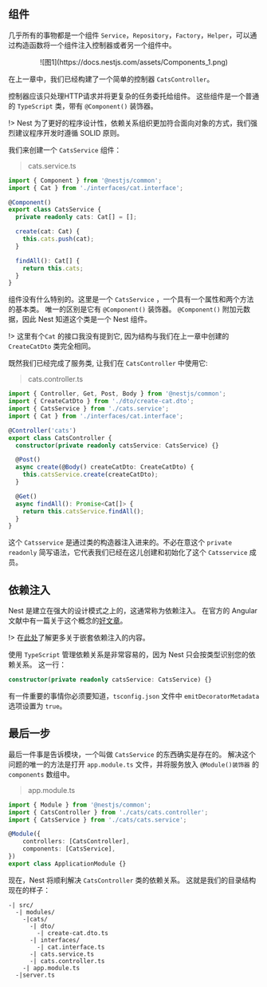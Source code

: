 ## 组件

几乎所有的事物都是一个组件 `Service`，`Repository`，`Factory`，`Helper`，可以通过构造函数将一个组件注入控制器或者另一个组件中。

<center>![图1](https://docs.nestjs.com/assets/Components_1.png)</center>

在上一章中，我们已经构建了一个简单的控制器 `CatsController`。

控制器应该只处理HTTP请求并将更复杂的任务委托给组件。 这些组件是一个普通的 `TypeScript` 类，带有 `@Component()` 装饰器。

!> Nest 为了更好的程序设计性，依赖关系组织更加符合面向对象的方式，我们强烈建议程序开发时遵循 SOLID 原则。

我们来创建一个 `CatsService` 组件：

> cats.service.ts

```typescript
import { Component } from '@nestjs/common';
import { Cat } from './interfaces/cat.interface';

@Component()
export class CatsService {
  private readonly cats: Cat[] = [];

  create(cat: Cat) {
    this.cats.push(cat);
  }

  findAll(): Cat[] {
    return this.cats;
  }
}
```

组件没有什么特别的。这里是一个 `CatsService` ，一个具有一个属性和两个方法的基本类。 唯一的区别是它有 `@Component()` 装饰器。 `@Component()` 附加元数据，因此 Nest 知道这个类是一个 Nest 组件。


!> 这里有个`Cat` 的接口我没有提到它, 因为结构与我们在上一章中创建的 `CreateCatDto` 类完全相同。

既然我们已经完成了服务类, 让我们在 `CatsController` 中使用它:

> cats.controller.ts

```typescript
import { Controller, Get, Post, Body } from '@nestjs/common';
import { CreateCatDto } from './dto/create-cat.dto';
import { CatsService } from './cats.service';
import { Cat } from './interfaces/cat.interface';

@Controller('cats')
export class CatsController {
  constructor(private readonly catsService: CatsService) {}

  @Post()
  async create(@Body() createCatDto: CreateCatDto) {
    this.catsService.create(createCatDto);
  }

  @Get()
  async findAll(): Promise<Cat[]> {
    return this.catsService.findAll();
  }
}
```

这个 `Catsservice` 是通过类的构造器注入进来的。不必在意这个 `private` `readonly` 简写语法，它代表我们已经在这儿创建和初始化了这个 `Catsservice` 成员。

## 依赖注入

Nest 是建立在强大的设计模式之上的，这通常称为依赖注入。 在官方的 Angular 文献中有一篇关于这个概念的[好文章](https://angular.io/guide/dependency-injection)。


!> 在[此处](/4.6/dependencyinjection.md)了解更多关于嵌套依赖注入的内容。

使用 `TypeScript` 管理依赖关系是非常容易的，因为 Nest 只会按类型识别您的依赖关系。 这一行：

```typescript
constructor(private readonly catsService: CatsService) {}
```

有一件重要的事情你必须要知道，`tsconfig.json` 文件中 `emitDecoratorMetadata` 选项设置为 `true`。

## 最后一步

最后一件事是告诉模块，一个叫做 `CatsService` 的东西确实是存在的。 解决这个问题的唯一的方法是打开 `app.module.ts` 文件，并将服务放入 `@Module()装饰器` 的`components` 数组中。

> app.module.ts

```typescript
import { Module } from '@nestjs/common';
import { CatsController } from './cats/cats.controller';
import { CatsService } from './cats/cats.service';

@Module({
    controllers: [CatsController],
    components: [CatsService],
})
export class ApplicationModule {}
```

现在，Nest 将顺利解决 `CatsController` 类的依赖关系。 这就是我们的目录结构现在的样子：

```text
-| src/
  -| modules/
    -|cats/
      -| dto/
        -| create-cat.dto.ts
      -| interfaces/
        -| cat.interface.ts
      -| cats.service.ts
      -| cats.controller.ts
    -| app.module.ts
  -|server.ts
```